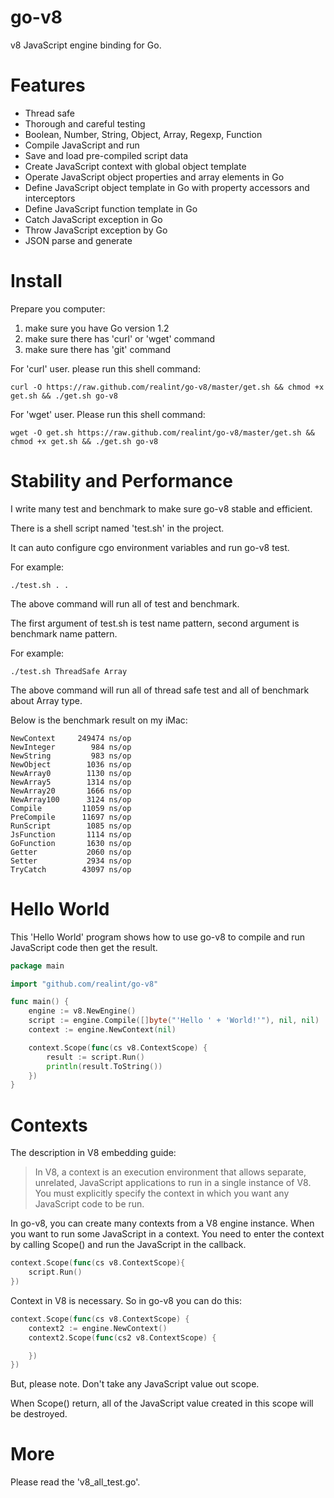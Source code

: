 go-v8
=====

v8 JavaScript engine binding for Go.

Features
=======

* Thread safe
* Thorough and careful testing
* Boolean, Number, String, Object, Array, Regexp, Function
* Compile JavaScript and run
* Save and load pre-compiled script data
* Create JavaScript context with global object template
* Operate JavaScript object properties and array elements in Go
* Define JavaScript object template in Go with property accessors and interceptors
* Define JavaScript function template in Go
* Catch JavaScript exception in Go
* Throw JavaScript exception by Go
* JSON parse and generate

Install
=======

Prepare you computer:

1. make sure you have Go version 1.2
2. make sure there has 'curl' or 'wget' command
3. make sure there has 'git' command

For 'curl' user. please run this shell command:

```
curl -O https://raw.github.com/realint/go-v8/master/get.sh && chmod +x get.sh && ./get.sh go-v8
```

For 'wget' user. Please run this shell command:

```
wget -O get.sh https://raw.github.com/realint/go-v8/master/get.sh && chmod +x get.sh && ./get.sh go-v8
```

Stability and Performance
=========================

I write many test and benchmark to make sure go-v8 stable and efficient.

There is a shell script named 'test.sh' in the project. 

It can auto configure cgo environment variables and run go-v8 test.

For example:

```
./test.sh . .
```

The above command will run all of test and benchmark.

The first argument of test.sh is test name pattern, second argument is benchmark name pattern.

For example:

```
./test.sh ThreadSafe Array
```

The above command will run all of thread safe test and all of benchmark about Array type.

Below is the benchmark result on my iMac:

```
NewContext     249474 ns/op
NewInteger        984 ns/op
NewString         983 ns/op
NewObject        1036 ns/op
NewArray0        1130 ns/op
NewArray5        1314 ns/op
NewArray20       1666 ns/op
NewArray100      3124 ns/op
Compile         11059 ns/op
PreCompile      11697 ns/op
RunScript        1085 ns/op
JsFunction       1114 ns/op
GoFunction       1630 ns/op
Getter           2060 ns/op
Setter           2934 ns/op
TryCatch        43097 ns/op
```

Hello World
===========

This 'Hello World' program shows how to use go-v8 to compile and run JavaScript code then get the result.

```go
package main

import "github.com/realint/go-v8"

func main() {
	engine := v8.NewEngine()
	script := engine.Compile([]byte("'Hello ' + 'World!'"), nil, nil)
	context := engine.NewContext(nil)

	context.Scope(func(cs v8.ContextScope) {
		result := script.Run()
		println(result.ToString())
	})
}
```

Contexts
========

The description in V8 embedding guide:

> In V8, a context is an execution environment that allows separate, unrelated, JavaScript applications to run in a single instance of V8. You must explicitly specify the context in which you want any JavaScript code to be run.

In go-v8, you can create many contexts from a V8 engine instance. When you want to run some JavaScript in a context. You need to enter the context by calling Scope() and run the JavaScript in the callback.

```go
context.Scope(func(cs v8.ContextScope){
	script.Run()
})
```

Context in V8 is necessary. So in go-v8 you can do this:

```go
context.Scope(func(cs v8.ContextScope) {
	context2 := engine.NewContext()
	context2.Scope(func(cs2 v8.ContextScope) {

	})
})
```

But, please note. Don't take any JavaScript value out scope.

When Scope() return, all of the JavaScript value created in this scope will be destroyed.

More
====

Please read the 'v8_all_test.go'.
